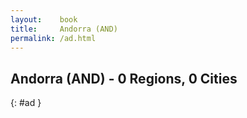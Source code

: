 ```yaml
---
layout:    book
title:     Andorra (AND)
permalink: /ad.html
---
```


## Andorra (AND) - 0 Regions, 0 Cities
{: #ad }






 
